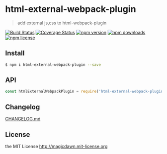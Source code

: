 # html-external-webpack-plugin
> add external js,css to html-webpack-plugin

[![Build Status](https://img.shields.io/travis/magicdawn/html-external-webpack-plugin.svg?style=flat-square)](https://travis-ci.org/magicdawn/html-external-webpack-plugin)
[![Coverage Status](https://img.shields.io/codecov/c/github/magicdawn/html-external-webpack-plugin.svg?style=flat-square)](https://codecov.io/gh/magicdawn/html-external-webpack-plugin)
[![npm version](https://img.shields.io/npm/v/html-external-webpack-plugin.svg?style=flat-square)](https://www.npmjs.com/package/html-external-webpack-plugin)
[![npm downloads](https://img.shields.io/npm/dm/html-external-webpack-plugin.svg?style=flat-square)](https://www.npmjs.com/package/html-external-webpack-plugin)
[![npm license](https://img.shields.io/npm/l/html-external-webpack-plugin.svg?style=flat-square)](http://magicdawn.mit-license.org)

## Install
```sh
$ npm i html-external-webpack-plugin --save
```

## API
```js
const htmlExternalWebpackPlugin = require('html-external-webpack-plugin');
```

## Changelog
[CHANGELOG.md](CHANGELOG.md)

## License
the MIT License http://magicdawn.mit-license.org